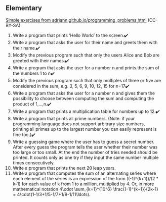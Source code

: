 ## Elementary
[Simple exercises from adriann.github.io/programming_problems.html](https://adriann.github.io/programming_problems.html) (CC-BY-SA)

1. Write a program that prints ‘Hello World’ to the screen.✔️
2. Write a program that asks the user for their name and greets them with their name.✔️
3. Modify the previous program such that only the users Alice and Bob are greeted with their names.✔️
4. Write a program that asks the user for a number n and prints the sum of the numbers 1 to n✔️
5. Modify the previous program such that only multiples of three or five are considered in the sum, e.g. 3, 5, 6, 9, 10, 12, 15 for n=17✔️
6. Write a program that asks the user for a number n and gives them the possibility to choose between computing the sum and computing the product of 1,…,n.✔️
7. Write a program that prints a multiplication table for numbers up to 12.✔️
8. Write a program that prints all prime numbers. (Note: if your programming language does not support arbitrary size numbers, printing all primes up to the largest number you can easily represent is fine too.)✔️
9. Write a guessing game where the user has to guess a secret number. After every guess the program tells the user whether their number was too large or too small. At the end the number of tries needed should be printed. It counts only as one try if they input the same number multiple times consecutively.
10. Write a program that prints the next 20 leap years.
11. Write a program that computes the sum of an alternating series where each element of the series is an expression of the form ((-1)^{k+1})/(2 * k-1) for each value of k from 1 to a million, multiplied by 4. Or, in more mathematical notation
4\cdot \sum_{k=1}^{10^6} \frac{(-1)^{k+1}}{2k-1} = 4\cdot(1-1/3+1/5-1/7+1/9-1/11\ldots).